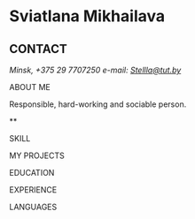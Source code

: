 # **Sviatlana Mikhailava**


## CONTACT

*Minsk,
+375 29 7707250
e-mail: Stellla@tut.by*

ABOUT ME

Responsible, hard-working and sociable person.

**

SKILL

MY PROJECTS

EDUCATION

EXPERIENCE

LANGUAGES